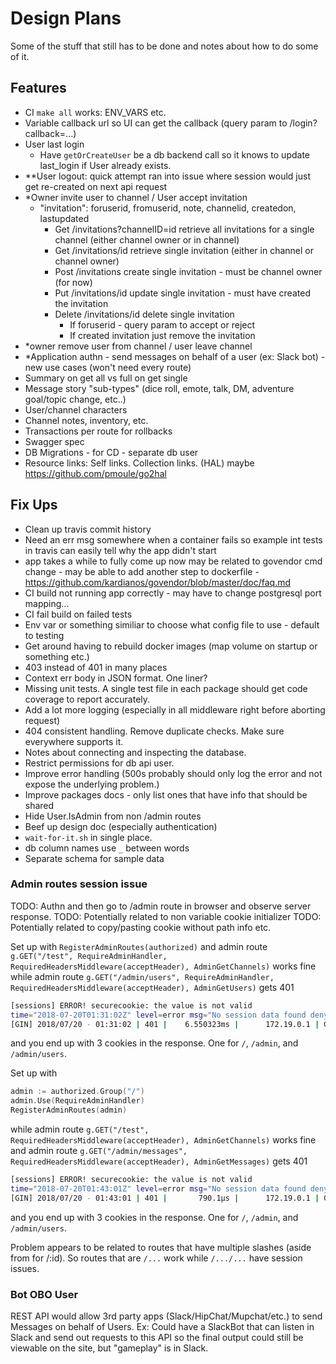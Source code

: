 # Design Plans

Some of the stuff that still has to be done and notes about how to do some of it.

## Features

- CI `make all` works: ENV_VARS etc.
- Variable callback url so UI can get the callback (query param to /login?callback=...)
- User last login
  - Have `getOrCreateUser` be a db backend call so it knows to update last_login if User already exists.
- **User logout: quick attempt ran into issue where session would just get re-created on next api request
- *Owner invite user to channel / User accept invitation
  - "invitation": foruserid, fromuserid, note, channelid, createdon, lastupdated
    - Get /invitations?channelID=id retrieve all invitations for a single channel (either channel owner or in channel)
    - Get /invitations/id retrieve single invitation (either in channel or channel owner)
    - Post /invitations create single invitation - must be channel owner (for now)
    - Put /invitations/id update single invitation - must have created the invitation
    - Delete /invitations/id delete single invitation
      - If foruserid - query param to accept or reject
      - If created invitation just remove the invitation
- *owner remove user from channel / user leave channel
- *Application authn - send messages on behalf of a user (ex: Slack bot) - new use cases (won't need every route)
- Summary on get all vs full on get single
- Message story "sub-types" (dice roll, emote, talk, DM, adventure goal/topic change, etc..)
- User/channel characters
- Channel notes, inventory, etc.
- Transactions per route for rollbacks
- Swagger spec
- DB Migrations - for CD - separate db user
- Resource links: Self links. Collection links. (HAL) maybe https://github.com/pmoule/go2hal

## Fix Ups

- Clean up travis commit history
- Need an err msg somewhere when a container fails so example int tests in travis can easily tell why the app didn't start
- app takes a while to fully come up now may be related to govendor cmd change - may be able to add another step to dockerfile - https://github.com/kardianos/govendor/blob/master/doc/faq.md
- CI build not running app correctly - may have to change postgresql port mapping...
- CI fail build on failed tests
- Env var or something similiar to choose what config file to use - default to testing
- Get around having to rebuild docker images (map volume on startup or something etc.)
- 403 instead of 401 in many places
- Context err body in JSON format. One liner?
- Missing unit tests. A single test file in each package should get code coverage to report accurately.
- Add a lot more logging (especially in all middleware right before aborting request)
- 404 consistent handling. Remove duplicate checks. Make sure everywhere supports it.
- Notes about connecting and inspecting the database.
- Restrict permissions for db api user.
- Improve error handling (500s probably should only log the error and not expose the underlying problem.)
- Improve packages docs - only list ones that have info that should be shared
- Hide User.IsAdmin from non /admin routes
- Beef up design doc (especially authentication)
- `wait-for-it.sh` in single place.
- db column names use `_` between words
- Separate schema for sample data

### Admin routes session issue

TODO: Authn and then go to /admin route in browser and observe server response.
TODO: Potentially related to non variable cookie initializer
TODO: Potentially related to copy/pasting cookie without path info etc.

Set up with `RegisterAdminRoutes(authorized)`
and admin route `g.GET("/test", RequireAdminHandler, RequiredHeadersMiddleware(acceptHeader), AdminGetChannels)` works fine
while admin route `g.GET("/admin/users", RequireAdminHandler, RequiredHeadersMiddleware(acceptHeader), AdminGetUsers)` gets 401

```bash
[sessions] ERROR! securecookie: the value is not valid
time="2018-07-20T01:31:02Z" level=error msg="No session data found denying access."
[GIN] 2018/07/20 - 01:31:02 | 401 |    6.550323ms |      172.19.0.1 | GET      /admin/users
```

and you end up with 3 cookies in the response. One for `/`, `/admin`, and `/admin/users`.

Set up with

```go
admin := authorized.Group("/")
admin.Use(RequireAdminHandler)
RegisterAdminRoutes(admin)
```

while admin route `g.GET("/test", RequiredHeadersMiddleware(acceptHeader), AdminGetChannels)` works fine
and admin route `g.GET("/admin/messages", RequiredHeadersMiddleware(acceptHeader), AdminGetMessages)` gets 401

```bash
[sessions] ERROR! securecookie: the value is not valid
time="2018-07-20T01:43:01Z" level=error msg="No session data found denying access."
[GIN] 2018/07/20 - 01:43:01 | 401 |       790.1µs |      172.19.0.1 | GET      /admin/users
```

and you end up with 3 cookies in the response. One for `/`, `/admin`, and `/admin/users`.

Problem appears to be related to routes that have multiple slashes (aside from for /:id). So routes that are
`/...` work while `/.../...` have session issues.

### Bot OBO User

REST API would allow 3rd party apps (Slack/HipChat/Mupchat/etc.) to send Messages on behalf of Users.
Ex: Could have a SlackBot that can listen in Slack and send out requests to this API so
the final output could still be viewable on the site, but "gameplay" is in Slack.
